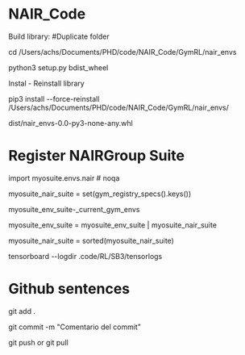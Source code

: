 # NAIR_Code

Build library: #Duplicate folder
  
  cd /Users/achs/Documents/PHD/code/NAIR_Code/GymRL/nair_envs
  
  python3 setup.py bdist_wheel

Instal - Reinstall library
 
 pip3 install --force-reinstall /Users/achs/Documents/PHD/code/NAIR_Code/GymRL/nair_envs/
 
 dist/nair_envs-0.0-py3-none-any.whl

 # Register NAIRGroup Suite
 import myosuite.envs.nair # noqa
 
 myosuite_nair_suite = set(gym_registry_specs().keys())
 
 myosuite_env_suite-_current_gym_envs
 
 myosuite_env_suite  = myosuite_env_suite | myosuite_nair_suite
 
 myosuite_nair_suite = sorted(myosuite_nair_suite)

tensorboard --logdir .code/RL/SB3/tensorlogs

# Github sentences
git add .

git commit -m "Comentario del commit"

git push or git pull


